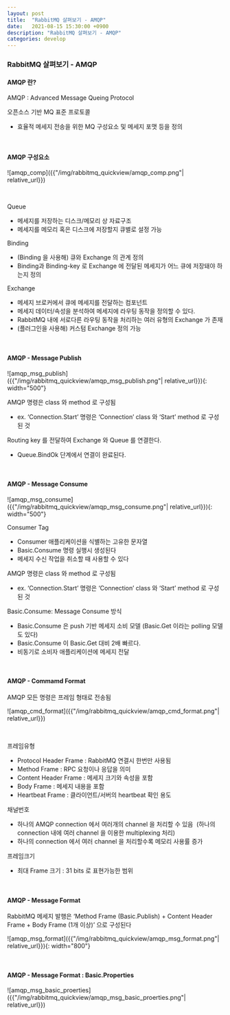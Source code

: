 ```yaml
---
layout: post
title:  "RabbitMQ 살펴보기 - AMQP"
date:   2021-08-15 15:30:00 +0900
description: "RabbitMQ 살펴보기 - AMQP"
categories: develop
---
```


### RabbitMQ 살펴보기 - AMQP

#### AMQP 란?

AMQP : Advanced Message Queing Protocol

오픈소스 기반 MQ 표준 프로토콜
- 효율적 메세지 전송을 위한 MQ 구성요소 및 메세지 포맷 등을 정의

<br>

#### AMQP 구성요소

![amqp_comp]({{"/img/rabbitmq_quickview/amqp_comp.png"| relative_url}})

<br>

Queue
- 메세지를 저장하는 디스크/메모리 상 자료구조
- 메세지를 메모리 혹은 디스크에 저장할지 큐별로 설정 가능

Binding
- (Binding 을 사용해) 큐와 Exchange 의 관계 정의
- Binding과 Binding-key 로 Exchange 에 전달된 메세지가 어느 큐에 저장돼야 하는지 정의

Exchange
- 메세지 브로커에서 큐에 메세지를 전달하는 컴포넌트
- 메세지 데이터/속성을 분석하여 메세지에 라우팅 동작을 정의할 수 있다.
- RabbitMQ 내에 서로다른 라우팅 동작을 처리하는 여러 유형의 Exchange 가 존재
- (플러그인을 사용해) 커스텀 Exchange 정의 가능


<br>

#### AMQP - Message Publish

![amqp_msg_publish]({{"/img/rabbitmq_quickview/amqp_msg_publish.png"| relative_url}}){: width="500"}

AMQP 명령은 class 와 method 로 구성됨
- ex. ‘Connection.Start’ 명령은 ‘Connection’ class 와 ‘Start’ method 로 구성된 것

Routing key 를 전달하여 Exchange 와 Queue 를 연결한다.
- Queue.BindOk 단계에서 연결이 완료된다.

<br>

#### AMQP - Message Consume

![amqp_msg_consume]({{"/img/rabbitmq_quickview/amqp_msg_consume.png"| relative_url}}){: width="500"}

Consumer Tag
- Consumer 애플리케이션을 식별하는 고유한 문자열
- Basic.Consume 명령 실행시 생성된다
- 메세지 수신 작업을 취소할 때 사용할 수 있다

AMQP 명령은 class 와 method 로 구성됨
- ex. ‘Connection.Start’ 명령은 ‘Connection’ class 와 ‘Start’ method 로 구성된 것

Basic.Consume: Message Consume 방식
- Basic.Consume 은 push 기반 메세지 소비 모델 (Basic.Get 이라는 polling 모델도 있다)
- Basic.Consume 이 Basic.Get 대비 2배 빠르다.
- 비동기로 소비자 애플리케이션에 메세지 전달


<br>

#### AMQP - Commamd Format

AMQP 모든 명령은 프레임 형태로 전송됨

![amqp_cmd_format]({{"/img/rabbitmq_quickview/amqp_cmd_format.png"| relative_url}})

<br>

프레임유형
- Protocol Header Frame : RabbitMQ 연결시 한번만 사용됨
- Method Frame : RPC 요청이나 응답을 의미
- Content Header Frame : 메세지 크기와 속성을 포함
- Body Frame : 메세지 내용을 포함
- Heartbeat Frame : 클라이언트/서버의 heartbeat 확인 용도

채널번호
- 하나의 AMQP connection 에서 여러개의 channel 을 처리할 수 있음  (하나의 connection 내에 여러 channel 을 이용한 multiplexing 처리)
- 하나의 connection 에서 여러 channel 을 처리할수록 메모리 사용률 증가

프레임크기
- 최대 Frame 크기 : 31 bits 로 표현가능한 범위

<br>

#### AMQP - Message Format

RabbitMQ 메세지 발행은 ‘Method Frame (Basic.Publish) + Content Header Frame + Body Frame (1개 이상)’ 으로 구성된다

![amqp_msg_format]({{"/img/rabbitmq_quickview/amqp_msg_format.png"| relative_url}}){: width="800"}

<br>


#### AMQP - Message Format : Basic.Properties

![amqp_msg_basic_proerties]({{"/img/rabbitmq_quickview/amqp_msg_basic_proerties.png"| relative_url}})

